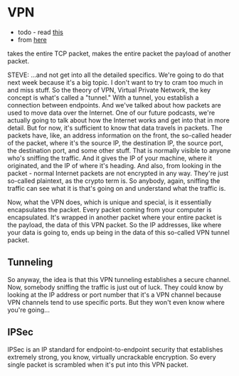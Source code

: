 # VPN

* todo - read [this](https://www.grc.com/vpn/vpn.htm)
* from [here](https://www.grc.com/sn/sn-014.txt)

takes the entire TCP packet, makes the entire packet the payload of another packet.

STEVE:  ...and not get into all the detailed specifics.  We're going to do that
next week because it's a big topic.  I don't want to try to cram too much in and
miss stuff.  So the theory of VPN, Virtual Private Network, the key concept is
what's called a "tunnel."  With a tunnel, you establish a connection between
endpoints.  And we've talked about how packets are used to move data over the
Internet.  One of our future podcasts, we're actually going to talk about how
the Internet works and get into that in more detail.  But for now, it's
sufficient to know that data travels in packets.  The packets have, like, an
address information on the front, the so-called header of the packet, where it's
the source IP, the destination IP, the source port, the destination port, and
some other stuff.  That is normally visible to anyone who's sniffing the
traffic.  And it gives the IP of your machine, where it originated, and the IP
of where it's heading.  And also, from looking in the packet - normal Internet
packets are not encrypted in any way.  They're just so-called plaintext, as the
crypto term is.  So anybody, again, sniffing the traffic can see what it is
that's going on and understand what the traffic is.

Now, what the VPN does, which is unique and special, is it essentially
encapsulates the packet.  Every packet coming from your computer is
encapsulated.  It's wrapped in another packet where your entire packet is the
payload, the data of this VPN packet.  So the IP addresses, like where your data
is going to, ends up being in the data of this so-called VPN tunnel packet.

## Tunneling
So anyway, the idea is that this VPN tunneling
establishes a secure channel.  Now, somebody sniffing the traffic is just out
of luck.  They could know by looking at the IP address or port number that it's
a VPN channel because VPN channels tend to use specific ports.  But they won't
even know where you're going...

## IPSec

IPSec is an IP standard for endpoint-to-endpoint security that
establishes extremely strong, you know, virtually uncrackable encryption.  So
every single packet is scrambled when it's put into this VPN packet.
